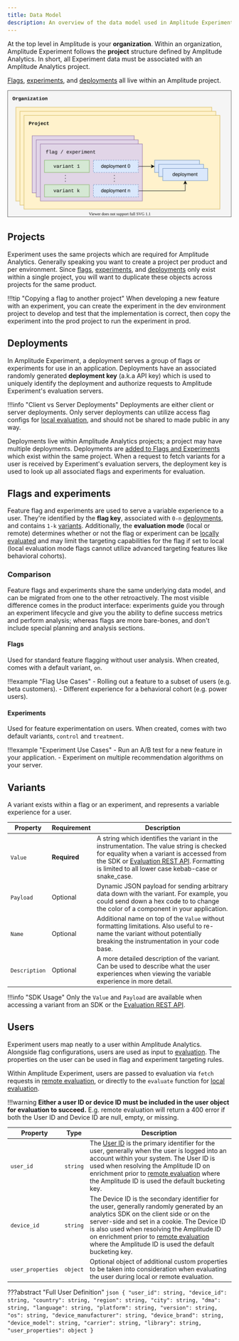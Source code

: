 ```yaml
---
title: Data Model
description: An overview of the data model used in Amplitude Experiment.
---
```


At the top level in Amplitude is your **organization**. Within an organization, Amplitude Experiment follows the **project** structure defined by Amplitude Analytics. In short, all Experiment data must be associated with an Amplitude Analytics project.

[Flags](#flags-and-experiments), [experiments](#flags-and-experiments), and [deployments](#deployments) all live within an Amplitude project.
<br />

![Data model diagram](../../assets/images/experiment/data-model.drawio.svg)

## Projects

Experiment uses the same projects which are required for Amplitude Analytics. Generally speaking you want to create a project per product and per environment. Since [flags](#flags-and-experiments), [experiments](#flags-and-experiments), and [deployments](#deployments) only exist within a single project, you will want to duplicate these objects across projects for the same product.

!!!tip "Copying a flag to another project"
    When developing a new feature with an experiment, you can create the experiment in the dev environment project to develop and test that the implementation is correct, then copy the experiment into the prod project to run the experiment in prod.

## Deployments

In Amplitude Experiment, a deployment serves a group of flags or experiments for use in an application. Deployments have an associated randomly generated **deployment key** (a.k.a API key) which is used to uniquely identify the deployment and authorize requests to Amplitude Experiment's evaluation servers. 

!!!info "Client vs Server Deployments"
    Deployments are either client or server deployments. Only server deployments can utilize access flag configs for [local evaluation](./evaluation/local-evaluation.md), and should not be shared to made public in any way.

Deployments live within Amplitude Analytics projects; a project may have multiple deployments. Deployments are [added to Flags and Experiments](../guides/getting-started/create-a-flag.md#add-a-deployment) which exist within the same project. When a request to fetch variants for a user is received by Experiment's evaluation servers, the deployment key is used to look up all associated flags and experiments for evaluation.

## Flags and experiments

Feature flag and experiments are used to serve a variable experience to a user. They're identified by the **flag key**, associated with `0-n` [deployments](#deployments), and contains `1-k` [variants](#variants). Additionally, the **evaluation mode** (local or remote) determines whether or not the flag or experiment can be [locally evaluated](evaluation/local-evaluation.md) and may limit the targeting capabilities for the flag if set to local (local evaluation mode flags cannot utilize advanced targeting features like behavioral cohorts).

### Comparison

Feature flags and experiments share the same underlying data model, and can be migrated from one to the other retroactively. The most visible difference comes in the product interface: experiments guide you through an experiment lifecycle and give you the ability to define success metrics and perform analysis; whereas flags are more bare-bones, and don't include special planning and analysis sections.

#### Flags

Used for standard feature flagging without user analysis. When created, comes with a default variant, `on`.

!!!example "Flag Use Cases"
    - Rolling out a feature to a subset of users (e.g. beta customers).
    - Different experience for a behavioral cohort (e.g. power users).

#### Experiments

Used for feature experimentation on users. When created, comes with two default variants, `control` and `treatment`.

!!!example "Experiment Use Cases"
    - Run an A/B test for a new feature in your application.
    - Experiment on multiple recommendation algorithms on your server.

## Variants

A variant exists within a flag or an experiment, and represents a variable experience for a user.

|<div class='med-column'> Property </div>| Requirement | Description |
| --- | --- | --- |
| `Value` | **Required** | A string which identifies the variant in the instrumentation. The value string is checked for equality when a variant is accessed from the SDK or [Evaluation REST API](../apis/evaluation-api.md). Formatting is limited to all lower case kebab-case or snake_case. |
| `Payload` | Optional | Dynamic JSON payload for sending arbitrary data down with the variant. For example, you could send down a hex code to to change the color of a component in your application. |
| `Name` | Optional | Additional name on top of the `Value` without formatting limitations. Also useful to re-name the variant without potentially breaking the instrumentation in your code base. |
| `Description` | Optional | A more detailed description of the variant. Can be used to describe what the user experiences when viewing the variable experience in more detail. |

!!!info "SDK Usage"
    Only the `Value` and `Payload` are available when accessing a variant from an SDK or the [Evaluation REST API](../apis/evaluation-api.md).

## Users

Experiment users map neatly to a user within Amplitude Analytics. Alongside flag configurations, users are used as input to [evaluation](evaluation/implementation.md). The properties on the user can be used in flag and experiment targeting rules.

Within Amplitude Experiment, users are passed to evaluation via `fetch` requests in [remote evaluation](evaluation/remote-evaluation.md), or directly to the `evaluate` function for [local evaluation](evaluation/local-evaluation.md).

!!!warning
    **Either a user ID or device ID must be included in the user object for evaluation to succeed.** E.g. remote evaluation will return a 400 error if both the User ID and Device ID are null, empty, or missing.

| <div class='med-big-column'> Property </div> | Type | Description |
| --- | --- | --- |
| `user_id` | `string` | The [User ID](https://help.amplitude.com/hc/en-us/articles/206404628-Step-2-Identifying-your-users#h_533ee533-f04d-49d3-873f-5836945f43a6) is the primary identifier for the user, generally when the user is logged into an account within your system. The User ID is used when resolving the Amplitude ID on enrichment  prior to [remote evaluation](evaluation/remote-evaluation.md) where the Amplitude ID is used the default bucketing key. |
| `device_id` | `string` | The Device ID is the secondary identifier for the user, generally randomly generated by an analytics SDK on the client side or on the server-side and set in a cookie. The Device ID is also used when resolving the Amplitude ID on enrichment prior to [remote evaluation](evaluation/remote-evaluation.md) where the Amplitude ID is used the default bucketing key. |
| `user_properties` | `object` | Optional object of additional custom properties to be taken into consideration when evaluating the user during local or remote evaluation.  |

???abstract "Full User Definition"
    ```json
    {
        "user_id": string,
        "device_id": string,
        "country": string,
        "region": string,
        "city": string,
        "dma": string,
        "language": string,
        "platform": string,
        "version": string,
        "os": string,
        "device_manufacturer": string,
        "device_brand": string,
        "device_model": string,
        "carrier": string,
        "library": string,
        "user_properties": object
    }
    ```